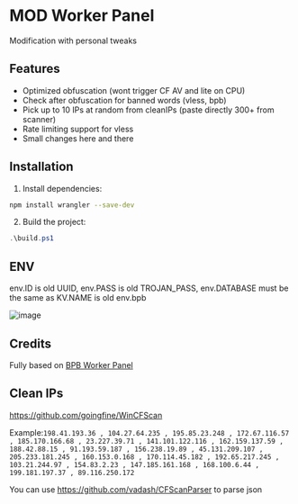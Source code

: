# MOD Worker Panel

Modification with personal tweaks

## Features

- Optimized obfuscation (wont trigger CF AV and lite on CPU)
- Check after obfuscation for banned words (vless, bpb)
- Pick up to 10 IPs at random from cleanIPs (paste directly 300+ from scanner)
- Rate limiting support for vless
- Small changes here and there

## Installation

1. Install dependencies:
```bash
npm install wrangler --save-dev
```

2. Build the project:
```powershell
.\build.ps1
```

## ENV

env.ID is old UUID, env.PASS is old TROJAN_PASS, env.DATABASE must be the same as KV.NAME is old env.bpb

![image](https://github.com/user-attachments/assets/ba171ed5-c21d-4a89-b75e-927771c3e8eb)

## Credits

Fully based on [BPB Worker Panel](https://github.com/bia-pain-bache/BPB-Worker-Panel)

## Clean IPs

https://github.com/goingfine/WinCFScan

Example:`198.41.193.36 , 104.27.64.235 , 195.85.23.248 , 172.67.116.57 , 185.170.166.68 , 23.227.39.71 , 141.101.122.116 , 162.159.137.59 , 188.42.88.15 , 91.193.59.187 , 156.238.19.89 , 45.131.209.107 , 205.233.181.245 , 160.153.0.168 , 170.114.45.182 , 192.65.217.245 , 103.21.244.97 , 154.83.2.23 , 147.185.161.168 , 168.100.6.44 , 199.181.197.37 , 89.116.250.172`

You can use https://github.com/vadash/CFScanParser to parse json
